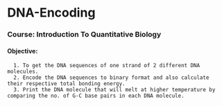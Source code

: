 # DNA-Encoding

### Course: Introduction To Quantitative Biology

#### Objective:
      1. To get the DNA sequences of one strand of 2 different DNA molecules.
      2. Encode the DNA sequences to binary format and also calculate their respective total bonding energy.
      3. Print the DNA molecule that will melt at higher temperature by comparing the no. of G-C base pairs in each DNA molecule.
